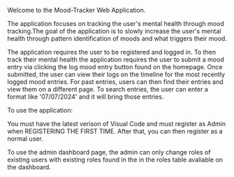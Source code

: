 Welcome to the Mood-Tracker Web Application. 

The application focuses on tracking the user's mental health through mood tracking.The goal of the application is to slowly increase the user's mental health through pattern identification of moods and what triggers their mood.

The application requires the user to be registered and logged in. To then track their mental health the application requires the user to submit a mood entry via clicking the log mood entry button found on the homepage. Once submitted, the user can view their logs on the timeline for the most recently logged mood entries. For past entries, users can then find their entries and view them on a different page. To search entries, the user can enter a format like '07/07/2024' and it will bring those entries.

To use the application: 

You must have the latest verison of Visual Code and must register as Admin when REGISTERING THE FIRST TIME. After that, you can then register as a normal user. 

To use the admin dashboard page, the admin can only change roles of existing users with existing roles found in the in the roles table avaliable on the dashboard.
